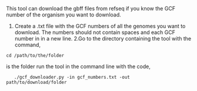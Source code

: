 This tool can download the gbff files from refseq if you know the GCF number of the organism you want to download.
1. Create a .txt file with the GCF numbers of all the genomes you want to download. The numbers should not contain spaces and each GCF number in in a new line.
2.Go to the directory containing the  tool with the command,
```
cd /path/to/the/folder
```

is the folder  run the tool in the command line with the code,
```
   ./gcf_downloader.py -in gcf_numbers.txt -out path/to/download/folder
```
